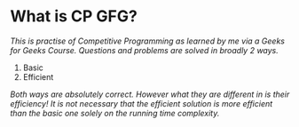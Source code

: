 # What is CP GFG?

_This is practise of Competitive Programming as learned by me via a Geeks for Geeks Course. Questions and problems are solved in broadly 2 ways._

1. Basic
2. Efficient

_Both ways are absolutely correct. However what they are different in is their efficiency!_
_It is not necessary that the efficient solution is more efficient than the basic one solely on the running time complexity._
